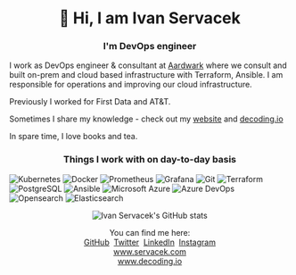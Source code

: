 <p align="center">
  <h1 align="center"> 👋 Hi, I am Ivan Servacek</h2>
  <h3 align="center">I'm DevOps engineer</h3>
</p>

I work as DevOps engineer & consultant at [Aardwark](https://www.aardwark.com/) where we consult and built on-prem and cloud based infrastructure with Terraform, Ansible. I am responsible for operations and improving our cloud infrastructure.

Previously I worked for First Data and AT&T.

Sometimes I share my knowledge - check out my [website](https://www.servacek.com/) and [decoding.io](https://decoding.io)

In spare time, I love books and tea. 

<h3 align="center">Things I work with on day-to-day basis</h3>
<p>
  <img alt="Kubernetes" src="https://img.shields.io/badge/-Kubernetes-326CE5?style=for-the-badge&logo=kubernetes&logoColor=white" />
  <img alt="Docker" src="https://img.shields.io/badge/-Docker-2496ED?style=for-the-badge&logo=docker&logoColor=white" />
  <img alt="Prometheus" src="https://img.shields.io/badge/-Prometheus-E6522C?style=for-the-badge&logo=prometheus&logoColor=white" />
  <img alt="Grafana" src="https://img.shields.io/badge/-Grafana-F46800?style=for-the-badge&logo=Grafana&logoColor=white" />
  <img alt="Git" src="https://img.shields.io/badge/-Git-F05032?style=for-the-badge&logo=Git&logoColor=white" />
  <img alt="Terraform" src="https://img.shields.io/badge/-Terraform-7B42BC?style=for-the-badge&logo=Terraform&logoColor=white" />
  <img alt="PostgreSQL" src="https://img.shields.io/badge/-PostgreSQL-4169E1?style=for-the-badge&logo=PostgreSQL&logoColor=white" />
  <img alt="Ansible" src="https://img.shields.io/badge/-Ansible-EE0000?style=for-the-badge&logo=Ansible&logoColor=white" />
  <img alt="Microsoft Azure" src="https://img.shields.io/badge/-Azure-0078D4?style=for-the-badge&logo=MicrosoftAzure&logoColor=white" />
  <img alt="Azure DevOps" src="https://img.shields.io/badge/-AzureDevOps-0078D7?style=for-the-badge&logo=AzureDevOps&logoColor=white" />
  <img alt="Opensearch" src="https://img.shields.io/badge/-Opensearch-005EB8?style=for-the-badge&logo=Opensearch&logoColor=white" />
  <img alt="Elasticsearch" src="https://img.shields.io/badge/-Elasticsearch-005571?style=for-the-badge&logo=Elasticsearch&logoColor=white" />
</p>


<p align="center">
  <img src="https://github-readme-stats.vercel.app/api?username=ivanservacek&count_private=true&show_icons=true" alt="Ivan Servacek's GitHub stats">
  <p align="center">
    You can find me here:<br />
    <a href="https://github.com/ivanservacek">GitHub</a>&nbsp;
    <a href="https://twitter.com/ivanservacek">Twitter</a>&nbsp;
    <a href="https://www.linkedin.com/in/ivanservacek">LinkedIn</a>&nbsp;
    <a href="https://instagram.com/ivanservacek">Instagram</a><br />
    <a href="https://www.servacek.com">www.servacek.com</a><br />
     <a href="https://www.decoding.io">www.decoding.io</a>
  </p>
</p>


<!---
ivanservacek/ivanservacek is a ✨ special ✨ repository because its `README.md` (this file) appears on your GitHub profile.
You can click the Preview link to take a look at your changes.
--->
